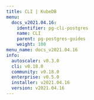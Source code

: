 ```yaml
---
title: CLI | KubeDB
menu:
  docs_v2021.04.16:
    identifier: pg-cli-postgres
    name: CLI
    parent: pg-postgres-guides
    weight: 100
menu_name: docs_v2021.04.16
info:
  autoscaler: v0.3.0
  cli: v0.18.0
  community: v0.18.0
  enterprise: v0.5.0
  installer: v2021.04.16
  version: v2021.04.16
---
```


